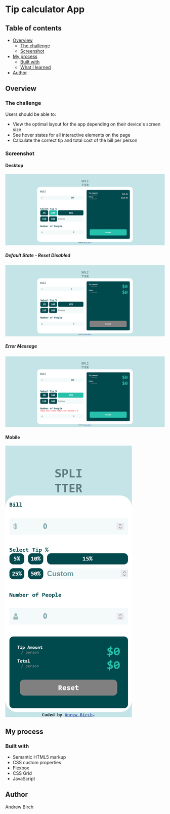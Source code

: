 # Tip calculator App

## Table of contents

- [Overview](#overview)
  - [The challenge](#the-challenge)
  - [Screenshot](#screenshot)
- [My process](#my-process)
  - [Built with](#built-with)
  - [What I learned](#what-i-learned)
- [Author](#author)


## Overview

### The challenge

Users should be able to:

- View the optimal layout for the app depending on their device's screen size
- See hover states for all interactive elements on the page
- Calculate the correct tip and total cost of the bill per person

### Screenshot

#### Desktop

![](./images/Screenshot%202023-04-04%20094954.png)

##### Default State - Reset Disabled

![](./images/Screenshot%202023-04-04%20095016.png)

##### Error Message

![](./images/Screenshot%202023-04-04%20095143.png)

#### Mobile

![](./images/Screenshot%202023-04-04%20at%2009-52-58%20Frontend%20Mentor%20Tip%20calculator%20app.png)



## My process

### Built with

- Semantic HTML5 markup
- CSS custom properties
- Flexbox
- CSS Grid
- JavaScript

## Author

Andrew Birch